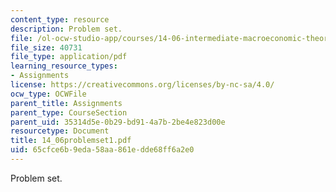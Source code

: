 ```yaml
---
content_type: resource
description: Problem set.
file: /ol-ocw-studio-app/courses/14-06-intermediate-macroeconomic-theory-spring-2004/65cfce6b9eda58aa861edde68ff6a2e0_14_06problemset1.pdf
file_size: 40731
file_type: application/pdf
learning_resource_types:
- Assignments
license: https://creativecommons.org/licenses/by-nc-sa/4.0/
ocw_type: OCWFile
parent_title: Assignments
parent_type: CourseSection
parent_uid: 35314d5e-0b29-bd91-4a7b-2be4e823d00e
resourcetype: Document
title: 14_06problemset1.pdf
uid: 65cfce6b-9eda-58aa-861e-dde68ff6a2e0
---
```

Problem set.